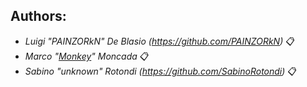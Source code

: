 ## Authors: 

* *Luigi "PAINZORkN" De Blasio (https://github.com/PAINZORkN)* 📋 <br>
* *Marco "[Monkey](https://github.com/MarkupMonkey)" Moncada* 📋 <br>
* *Sabino "unknown" Rotondi (https://github.com/SabinoRotondi)* 📋 <br>
